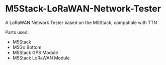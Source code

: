 # M5Stack-LoRaWAN-Network-Tester
A LoRaWAN Network Tester based on the M5Stack, compatible with TTN

Parts used:
- M5Stack
- M5Go Bottom
- M5Stack GPS Module
- M5Stack LoRaWAN Module

